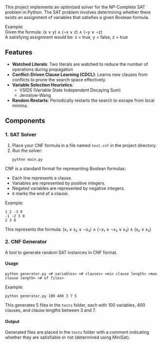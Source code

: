 This project implements an optimized solver for the NP-Complete SAT problem in Python. The SAT problem involves determining whether there exists an assignment of variables that satisfies a given Boolean formula.

Example:  
Given the formula: (x ∨ y) ∧ (¬x ∨ z) ∧ (¬y ∨ ¬z)  
A satisfying assignment would be: x = true, y = false, z = true  
## Features

- **Watched Literals**: Two literals are watched to reduce the number of operations during propagation
- **Conflict-Driven Clause Learning (CDCL)**: Learns new clauses from conflicts to prune the search space effectively.
- **Variable Selection Heuristics**:
  - VSIDS (Variable State Independent Decaying Sum)
  - Jeroslow-Wang
- **Random Restarts**: Periodically restarts the search to escape from local minima.

## Components

### 1. SAT Solver
1. Place your CNF formula in a file named `test.cnf` in the project directory.
2. Run the solver:
   ```
   python main.py  
   ```

CNF is a standard format for representing Boolean formulas:
- Each line represents a clause.
- Variables are represented by positive integers.
- Negated variables are represented by negative integers.
- `0` marks the end of a clause.

Example:
```
1 2 -3 0
-1 -2 3 0
2 3 0
```
This represents the formula: (x₁ ∨ x₂ ∨ ¬x₃) ∧ (¬x₁ ∨ ¬x₂ ∨ x₃) ∧ (x₂ ∨ x₃)

### 2. CNF Generator

A tool to generate random SAT instances in CNF format.

#### Usage

```
python generator.py <# variables> <# clauses> <min clause length> <max clause length> <# of files>
```

Example:
```
python generator.py 100 400 3 7 5
```
This generates 5 files in the `tests` folder, each with 100 variables, 400 clauses, and clause lengths between 3 and 7.

#### Output

Generated files are placed in the `tests` folder with a comment indicating whether they are satisfiable or not (determined using MiniSat).

